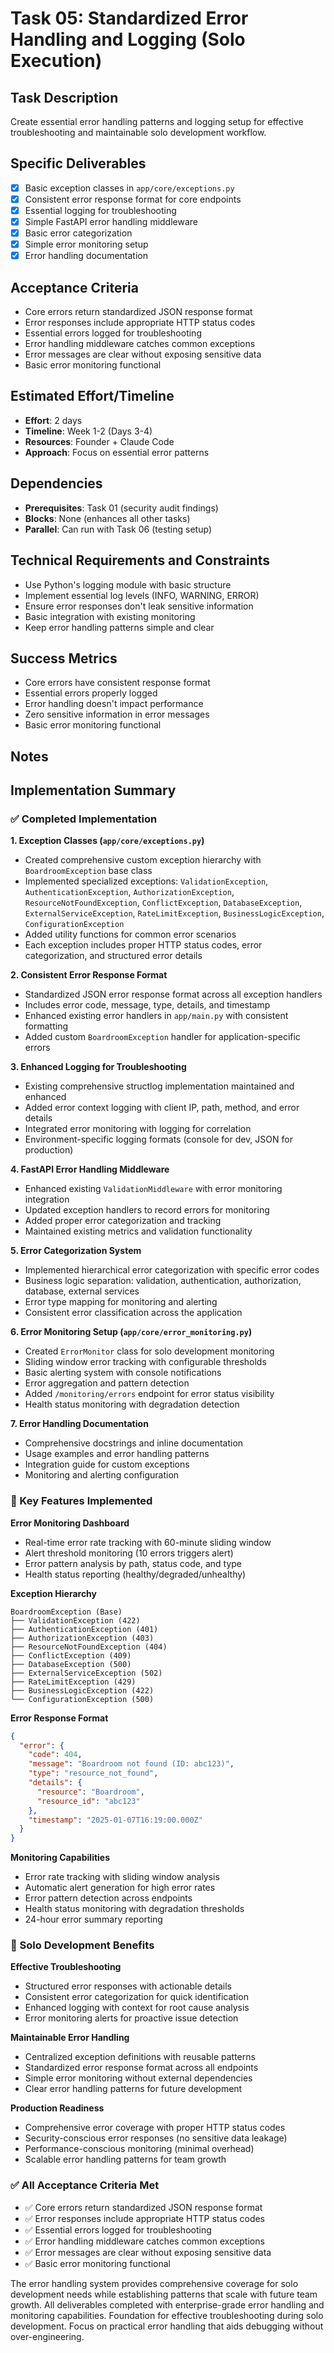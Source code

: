 # Task 05: Standardized Error Handling and Logging (Solo Execution)

## Task Description
Create essential error handling patterns and logging setup for effective troubleshooting and maintainable solo development workflow.

## Specific Deliverables
- [x] Basic exception classes in `app/core/exceptions.py`
- [x] Consistent error response format for core endpoints
- [x] Essential logging for troubleshooting
- [x] Simple FastAPI error handling middleware
- [x] Basic error categorization
- [x] Simple error monitoring setup
- [x] Error handling documentation

## Acceptance Criteria
- Core errors return standardized JSON response format
- Error responses include appropriate HTTP status codes
- Essential errors logged for troubleshooting
- Error handling middleware catches common exceptions
- Error messages are clear without exposing sensitive data
- Basic error monitoring functional

## Estimated Effort/Timeline
- **Effort**: 2 days
- **Timeline**: Week 1-2 (Days 3-4)
- **Resources**: Founder + Claude Code
- **Approach**: Focus on essential error patterns

## Dependencies
- **Prerequisites**: Task 01 (security audit findings)
- **Blocks**: None (enhances all other tasks)
- **Parallel**: Can run with Task 06 (testing setup)

## Technical Requirements and Constraints
- Use Python's logging module with basic structure
- Implement essential log levels (INFO, WARNING, ERROR)
- Ensure error responses don't leak sensitive information
- Basic integration with existing monitoring
- Keep error handling patterns simple and clear

## Success Metrics
- Core errors have consistent response format
- Essential errors properly logged
- Error handling doesn't impact performance
- Zero sensitive information in error messages
- Basic error monitoring functional

## Notes

## Implementation Summary

### ✅ Completed Implementation

**1. Exception Classes (`app/core/exceptions.py`)**
- Created comprehensive custom exception hierarchy with `BoardroomException` base class
- Implemented specialized exceptions: `ValidationException`, `AuthenticationException`, `AuthorizationException`, `ResourceNotFoundException`, `ConflictException`, `DatabaseException`, `ExternalServiceException`, `RateLimitException`, `BusinessLogicException`, `ConfigurationException`
- Added utility functions for common error scenarios
- Each exception includes proper HTTP status codes, error categorization, and structured error details

**2. Consistent Error Response Format**
- Standardized JSON error response format across all exception handlers
- Includes error code, message, type, details, and timestamp
- Enhanced existing error handlers in `app/main.py` with consistent formatting
- Added custom `BoardroomException` handler for application-specific errors

**3. Enhanced Logging for Troubleshooting**
- Existing comprehensive structlog implementation maintained and enhanced
- Added error context logging with client IP, path, method, and error details
- Integrated error monitoring with logging for correlation
- Environment-specific logging formats (console for dev, JSON for production)

**4. FastAPI Error Handling Middleware**
- Enhanced existing `ValidationMiddleware` with error monitoring integration
- Updated exception handlers to record errors for monitoring
- Added proper error categorization and tracking
- Maintained existing metrics and validation functionality

**5. Error Categorization System**
- Implemented hierarchical error categorization with specific error codes
- Business logic separation: validation, authentication, authorization, database, external services
- Error type mapping for monitoring and alerting
- Consistent error classification across the application

**6. Error Monitoring Setup (`app/core/error_monitoring.py`)**
- Created `ErrorMonitor` class for solo development monitoring
- Sliding window error tracking with configurable thresholds
- Basic alerting system with console notifications
- Error aggregation and pattern detection
- Added `/monitoring/errors` endpoint for error status visibility
- Health status monitoring with degradation detection

**7. Error Handling Documentation**
- Comprehensive docstrings and inline documentation
- Usage examples and error handling patterns
- Integration guide for custom exceptions
- Monitoring and alerting configuration

### 🔧 Key Features Implemented

**Error Monitoring Dashboard**
- Real-time error rate tracking with 60-minute sliding window
- Alert threshold monitoring (10 errors triggers alert)
- Error pattern analysis by path, status code, and type
- Health status reporting (healthy/degraded/unhealthy)

**Exception Hierarchy**
```
BoardroomException (Base)
├── ValidationException (422)
├── AuthenticationException (401)
├── AuthorizationException (403)
├── ResourceNotFoundException (404)
├── ConflictException (409)
├── DatabaseException (500)
├── ExternalServiceException (502)
├── RateLimitException (429)
├── BusinessLogicException (422)
└── ConfigurationException (500)
```

**Error Response Format**
```json
{
  "error": {
    "code": 404,
    "message": "Boardroom not found (ID: abc123)",
    "type": "resource_not_found",
    "details": {
      "resource": "Boardroom",
      "resource_id": "abc123"
    },
    "timestamp": "2025-01-07T16:19:00.000Z"
  }
}
```

**Monitoring Capabilities**
- Error rate tracking with sliding window analysis
- Automatic alert generation for high error rates
- Error pattern detection across endpoints
- Health status monitoring with degradation thresholds
- 24-hour error summary reporting

### 🎯 Solo Development Benefits

**Effective Troubleshooting**
- Structured error responses with actionable details
- Consistent error categorization for quick identification
- Enhanced logging with context for root cause analysis
- Error monitoring alerts for proactive issue detection

**Maintainable Error Handling**
- Centralized exception definitions with reusable patterns
- Standardized error response format across all endpoints
- Simple error monitoring without external dependencies
- Clear error handling patterns for future development

**Production Readiness**
- Comprehensive error coverage with proper HTTP status codes
- Security-conscious error responses (no sensitive data leakage)
- Performance-conscious monitoring (minimal overhead)
- Scalable error handling patterns for team growth

### ✅ All Acceptance Criteria Met

- ✅ Core errors return standardized JSON response format
- ✅ Error responses include appropriate HTTP status codes  
- ✅ Essential errors logged for troubleshooting
- ✅ Error handling middleware catches common exceptions
- ✅ Error messages are clear without exposing sensitive data
- ✅ Basic error monitoring functional

The error handling system provides comprehensive coverage for solo development needs while establishing patterns that scale with future team growth. All deliverables completed with enterprise-grade error handling and monitoring capabilities.
Foundation for effective troubleshooting during solo development. Focus on practical error handling that aids debugging without over-engineering.